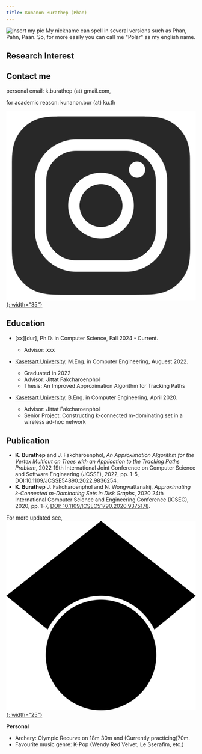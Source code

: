 ```yaml
---
title: Kunanon Burathep (Phan)
---
```


![insert my pic](/assets/img/mypic.png)
My nickname can spell in several versions such as Phan, Pahn, Paan. So, for more easily you can call me "Polar" as my english name.

## Research Interest

## Contact me

personal email: k.burathep (at) gmail.com,

for academic reason: kunanon.bur (at) ku.th

[![](/assets/img/blackandwhite_darkgrey_instagram_icon.png){: width="35"}][ig]



## Education

- [xx][dur], Ph.D. in Computer Science, Fall 2024 - Current.
  - Advisor: xxx

- [Kasetsart University][ku], M.Eng. in Computer Engineering, Auguest 2022.
  - Graduated in 2022
  - Advisor: Jittat Fakcharoenphol
  - Thesis: An Improved Approximation Algorithm for Tracking Paths

- [Kasetsart University][ku], B.Eng. in Computer Engineering, April 2020.
  - Advisor: Jittat Fakcharoenphol
  - Senior Project: Constructing k-connected m-dominating set in a wireless ad-hoc network


## Publication 

- **K. Burathep** and J. Fakcharoenphol,
*An Approximation Algorithm for the Vertex Multicut on Trees with an Application to the Tracking Paths Problem*, 2022 19th International Joint Conference on Computer Science and Software Engineering (JCSSE), 2022, pp. 1-5, [DOI:10.1109/JCSSE54890.2022.9836254][pub:JCSSE2022].
- **K. Burathep** J. Fakcharoenphol and N. Wongwattanakij,
*Approximating k-Connected m-Dominating Sets in Disk Graphs*, 2020 24th International Computer Science and Engineering Conference (ICSEC), 2020, pp. 1-7, [DOI: 10.1109/ICSEC51790.2020.9375178][pub:ICSEC2020].

For more updated see, [![](/assets/img/googlescholar.svg){: width="25"}][scholar]

**Personal**
- Archery: Olympic Recurve on 18m 30m and (Currently practicing)70m.
- Favourite music genre: K-Pop (Wendy Red Velvet, Le Sserafim, etc.)

[ig]: https://www.instagram.com/phan_kunanon/
[scholar]: https://scholar.google.com/citations?user=QmBGDF8AAAAJ&hl=en

[pub:JCSSE2022]: https://ieeexplore.ieee.org/document/9836254
[pub:ICSEC2020]: https://ieeexplore.ieee.org/document/9375178

[ku]: https://en.wikipedia.org/wiki/Kasetsart_University
[ryw]: https://en.wikipedia.org/wiki/Rayongwittayakom_School